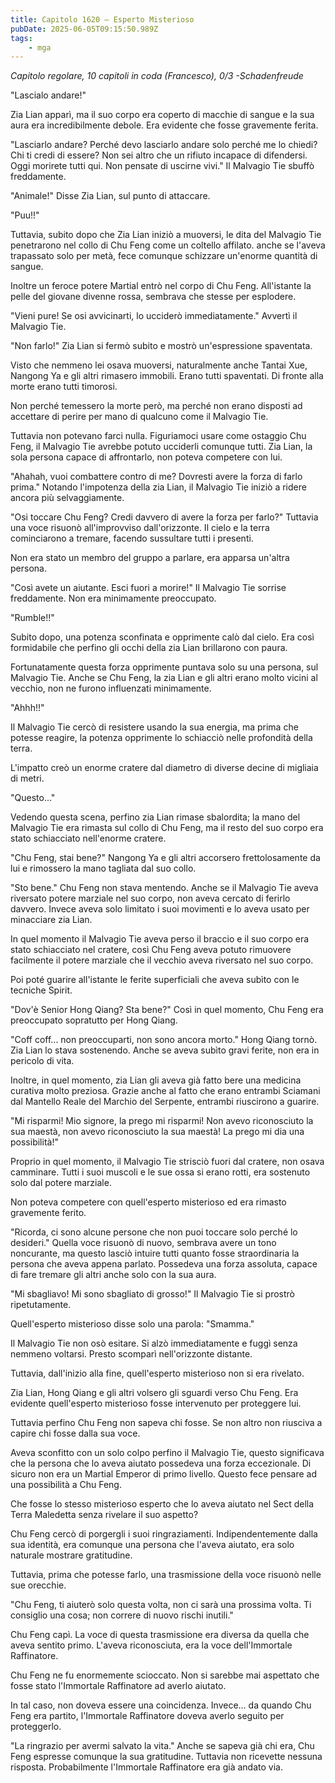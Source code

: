 ```yaml
---
title: Capitolo 1620 – Esperto Misterioso
pubDate: 2025-06-05T09:15:50.989Z
tags:
    - mga
---
```



<em>Capitolo regolare,
10 capitoli in coda (Francesco), 0/3
-Schadenfreude</em>


"Lascialo andare!"


Zia Lian apparì, ma il suo corpo era coperto di macchie di sangue e la sua aura era incredibilmente debole. Era evidente che fosse gravemente ferita.


"Lasciarlo andare? Perché devo lasciarlo andare solo perché me lo chiedi? Chi ti credi di essere? Non sei altro che un rifiuto incapace di difendersi. Oggi morirete tutti qui. Non pensate di uscirne vivi." Il Malvagio Tie sbuffò freddamente.


"Animale!" Disse Zia Lian, sul punto di attaccare.


"Puu!!"


Tuttavia, subito dopo che Zia Lian iniziò a muoversi, le dita del Malvagio Tie penetrarono nel collo di Chu Feng come un coltello affilato. anche se l'aveva trapassato solo per metà, fece comunque schizzare un'enorme quantità di sangue.


Inoltre un feroce potere Martial entrò nel corpo di Chu Feng. All'istante la pelle del giovane divenne rossa, sembrava che stesse per esplodere.


"Vieni pure! Se osi avvicinarti, lo ucciderò immediatamente." Avvertì il Malvagio Tie.


"Non farlo!" Zia Lian si fermò subito e mostrò un'espressione spaventata.


Visto che nemmeno lei osava muoversi, naturalmente anche Tantai Xue, Nangong Ya e gli altri rimasero immobili. Erano tutti spaventati. Di fronte alla morte erano tutti timorosi.


Non perché temessero la morte però, ma perché non erano disposti ad accettare di perire per mano di qualcuno come il Malvagio Tie.


Tuttavia non potevano farci nulla. Figuriamoci usare come ostaggio Chu Feng, il Malvagio Tie avrebbe potuto ucciderli comunque tutti. Zia Lian, la sola persona capace di affrontarlo, non poteva competere con lui.


"Ahahah, vuoi combattere contro di me? Dovresti avere la forza di farlo prima." Notando l'impotenza della zia Lian, il Malvagio Tie iniziò a ridere ancora più selvaggiamente.


"Osi toccare Chu Feng? Credi davvero di avere la forza per farlo?" Tuttavia una voce risuonò all'improvviso dall'orizzonte. Il cielo e la terra cominciarono a tremare, facendo sussultare tutti i presenti.


Non era stato un membro del gruppo a parlare, era apparsa un'altra persona.


"Così avete un aiutante. Esci fuori a morire!" Il Malvagio Tie sorrise freddamente. Non era minimamente preoccupato.


"Rumble!!"


Subito dopo, una potenza sconfinata e opprimente calò dal cielo. Era così formidabile che perfino gli occhi della zia Lian brillarono con paura.


Fortunatamente questa forza opprimente puntava solo su una persona, sul Malvagio Tie. Anche se Chu Feng, la zia Lian e gli altri erano molto vicini al vecchio, non ne furono influenzati minimamente.


"Ahhh!!"


Il Malvagio Tie cercò di resistere usando la sua energia, ma prima che potesse reagire, la potenza opprimente lo schiacciò nelle profondità della terra.


L'impatto creò un enorme cratere dal diametro di diverse decine di migliaia di metri.


"Questo..."


Vedendo questa scena, perfino zia Lian rimase sbalordita; la mano del Malvagio Tie era rimasta sul collo di Chu Feng, ma il resto del suo corpo era stato schiacciato nell'enorme cratere.


"Chu Feng, stai bene?" Nangong Ya e gli altri accorsero frettolosamente da lui e rimossero la mano tagliata dal suo collo.


"Sto bene." Chu Feng non stava mentendo. Anche se il Malvagio Tie aveva riversato potere marziale nel suo corpo, non aveva cercato di ferirlo davvero. Invece aveva solo limitato i suoi movimenti e lo aveva usato per minacciare zia Lian.


In quel momento il Malvagio Tie aveva perso il braccio e il suo corpo era stato schiacciato nel cratere, così Chu Feng aveva potuto rimuovere facilmente il potere marziale che il vecchio aveva riversato nel suo corpo.


Poi poté guarire all'istante le ferite superficiali che aveva subìto con le tecniche Spirit.


"Dov'è Senior Hong Qiang? Sta bene?" Così in quel momento, Chu Feng era preoccupato sopratutto per Hong Qiang.


"Coff coff... non preoccuparti, non sono ancora morto." Hong Qiang tornò. Zia Lian lo stava sostenendo. Anche se aveva subìto gravi ferite, non era in pericolo di vita.


Inoltre, in quel momento, zia Lian gli aveva già fatto bere una medicina curativa molto preziosa. Grazie anche al fatto che erano entrambi Sciamani dal Mantello Reale del Marchio del Serpente, entrambi riuscirono a guarire.


"Mi risparmi! Mio signore, la prego mi risparmi! Non avevo riconosciuto la sua maestà, non avevo riconosciuto la sua maestà! La prego mi dia una possibilità!"


Proprio in quel momento, il Malvagio Tie strisciò fuori dal cratere, non osava camminare. Tutti i suoi muscoli e le sue ossa si erano rotti, era sostenuto solo dal potere marziale.


Non poteva competere con quell'esperto misterioso ed era rimasto gravemente ferito.


"Ricorda, ci sono alcune persone che non puoi toccare solo perché lo desideri." Quella voce risuonò di nuovo, sembrava avere un tono noncurante, ma questo lasciò intuire tutti quanto fosse straordinaria la persona che aveva appena parlato. Possedeva una forza assoluta, capace di fare tremare gli altri anche solo con la sua aura.


"Mi sbagliavo! Mi sono sbagliato di grosso!" Il Malvagio Tie si prostrò ripetutamente.


Quell'esperto misterioso disse solo una parola: "Smamma."


Il Malvagio Tie non osò esitare. Si alzò immediatamente e fuggì senza nemmeno voltarsi. Presto scomparì nell'orizzonte distante.


Tuttavia, dall'inizio alla fine, quell'esperto misterioso non si era rivelato.


Zia Lian, Hong Qiang e gli altri volsero gli sguardi verso Chu Feng. Era evidente quell'esperto misterioso fosse intervenuto per proteggere lui.


Tuttavia perfino Chu Feng non sapeva chi fosse. Se non altro non riusciva a capire chi fosse dalla sua voce.


Aveva sconfitto con un solo colpo perfino il Malvagio Tie, questo significava che la persona che lo aveva aiutato possedeva una forza eccezionale. Di sicuro non era un Martial Emperor di primo livello. Questo fece pensare ad una possibilità a Chu Feng.


Che fosse lo stesso misterioso esperto che lo aveva aiutato nel Sect della Terra Maledetta senza rivelare il suo aspetto?


Chu Feng cercò di porgergli i suoi ringraziamenti. Indipendentemente dalla sua identità, era comunque una persona che l'aveva aiutato, era solo naturale mostrare gratitudine.


Tuttavia, prima che potesse farlo, una trasmissione della voce risuonò nelle sue orecchie.


"Chu Feng, ti aiuterò solo questa volta, non ci sarà una prossima volta. Ti consiglio una cosa; non correre di nuovo rischi inutili."


Chu Feng capì. La voce di questa trasmissione era diversa da quella che aveva sentito primo. L'aveva riconosciuta, era la voce dell'Immortale Raffinatore.


Chu Feng ne fu enormemente scioccato. Non si sarebbe mai aspettato che fosse stato l'Immortale Raffinatore ad averlo aiutato.


In tal caso, non doveva essere una coincidenza. Invece... da quando Chu Feng era partito, l'Immortale Raffinatore doveva averlo seguito per proteggerlo.


"La ringrazio per avermi salvato la vita." Anche se sapeva già chi era, Chu Feng espresse comunque la sua gratitudine. Tuttavia non ricevette nessuna risposta. Probabilmente l'Immortale Raffinatore era già andato via.
                                


                                



